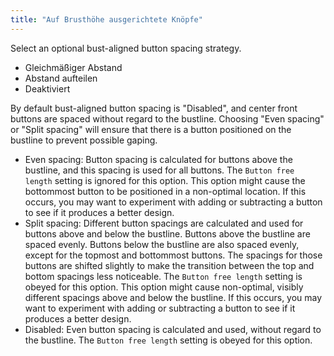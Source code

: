 ```yaml
---
title: "Auf Brusthöhe ausgerichtete Knöpfe"
---
```


Select an optional bust-aligned button spacing strategy.

- Gleichmäßiger Abstand
- Abstand aufteilen
- Deaktiviert

By default bust-aligned button spacing is "Disabled", and center front buttons are spaced without regard to the bustline. Choosing "Even spacing" or "Split spacing" will ensure that there is a button positioned on the bustline to prevent possible gaping.

- Even spacing: Button spacing is calculated for buttons above the bustline, and this spacing is used for all buttons. The `Button free length` setting is ignored for this option. This option might cause the bottommost button to be positioned in a non-optimal location. If this occurs, you may want to experiment with adding or subtracting a button to see if it produces a better design.
- Split spacing: Different button spacings are calculated and used for buttons above and below the bustline. Buttons above the bustline are spaced evenly. Buttons below the bustline are also spaced evenly, except for the topmost and bottommost buttons. The spacings for those buttons are shifted slightly to make the transition between the top and bottom spacings less noticeable. The `Button free length` setting is obeyed for this option. This option might cause non-optimal, visibly different spacings above and below the bustline. If this occurs, you may want to experiment with adding or subtracting a button to see if it produces a better design.
- Disabled: Even button spacing is calculated and used, without regard to the bustline. The `Button free length` setting is obeyed for this option.

